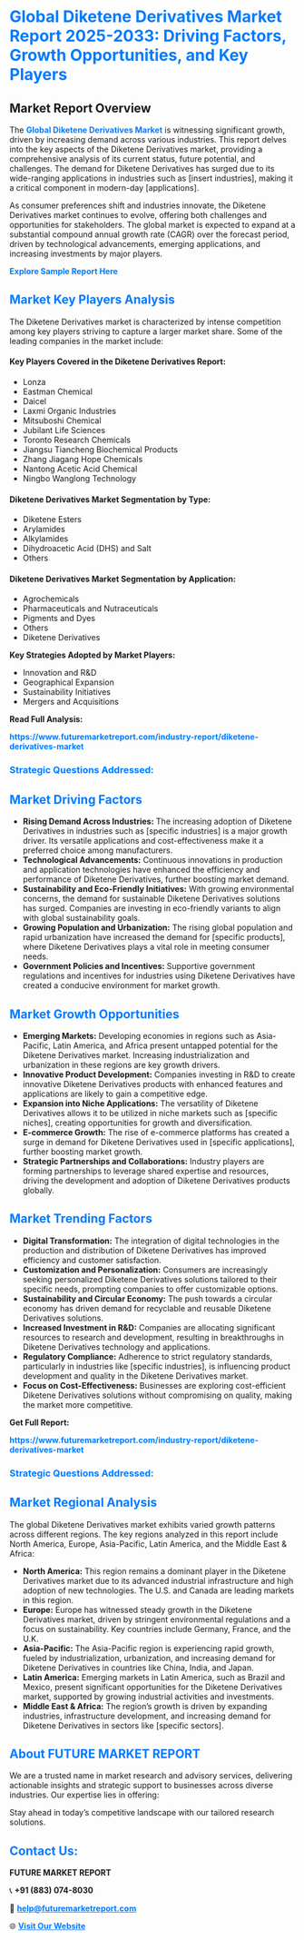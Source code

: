 <h1 style="color: #007BFF;">Global Diketene Derivatives Market Report 2025-2033: Driving Factors, Growth Opportunities, and Key Players</h1>

<section id="overview">
<h2>Market Report Overview</h2>
<p>The <a href="https://www.futuremarketreport.com/industry-report/diketene-derivatives-market" style="color: #007BFF; text-decoration: none;"><strong>Global Diketene Derivatives Market</strong></a> is witnessing significant growth, driven by increasing demand across various industries. This report delves into the key aspects of the Diketene Derivatives market, providing a comprehensive analysis of its current status, future potential, and challenges. The demand for Diketene Derivatives has surged due to its wide-ranging applications in industries such as [insert industries], making it a critical component in modern-day [applications].</p>
<p>As consumer preferences shift and industries innovate, the Diketene Derivatives market continues to evolve, offering both challenges and opportunities for stakeholders. The global market is expected to expand at a substantial compound annual growth rate (CAGR) over the forecast period, driven by technological advancements, emerging applications, and increasing investments by major players.</p>
</section>

<section id="overview">
<p><a href="https://www.futuremarketreport.com/request-sample/reportId=111462" style="color: #007BFF; text-decoration: none;"><strong>Explore Sample Report Here</strong></a></p>
</section>

<section id="key-players">
<h2 style="color: #007BFF;">Market Key Players Analysis</h2>
<p>The Diketene Derivatives market is characterized by intense competition among key players striving to capture a larger market share. Some of the leading companies in the market include:</p>
<h4>Key Players Covered in the Diketene Derivatives Report:</h4>
<ul><li>Lonza</li><li>Eastman Chemical</li><li>Daicel</li><li>Laxmi Organic Industries</li><li>Mitsuboshi Chemical</li><li>Jubilant Life Sciences</li><li>Toronto Research Chemicals</li><li>Jiangsu Tiancheng Biochemical Products</li><li>Zhang Jiagang Hope Chemicals</li><li>Nantong Acetic Acid Chemical</li><li>Ningbo Wanglong Technology</li></ul>
<h4>Diketene Derivatives Market Segmentation by Type:</h4>
<ul><li>Diketene Esters</li><li>Arylamides</li><li>Alkylamides</li><li>Dihydroacetic Acid (DHS) and Salt</li><li>Others</li></ul>

<h4>Diketene Derivatives Market Segmentation by Application:</h4>
<ul><li>Agrochemicals</li><li>Pharmaceuticals and Nutraceuticals</li><li>Pigments and Dyes</li><li>Others</li><li>Diketene Derivatives</li></ul>
<p><strong>Key Strategies Adopted by Market Players:</strong></p>
<ul>
<li>Innovation and R&D</li>
<li>Geographical Expansion</li>
<li>Sustainability Initiatives</li>
<li>Mergers and Acquisitions</li>
</ul>
</section>

<section>
<p><strong>Read Full Analysis: </strong></p><a href="https://www.futuremarketreport.com/industry-report/diketene-derivatives-market" style="color: #007BFF; text-decoration: none;"><strong>https://www.futuremarketreport.com/industry-report/diketene-derivatives-market</strong></a>
<h3 style="color: #007BFF;">Strategic Questions Addressed:</h3>
</section>

<section id="driving-factors">
<h2 style="color: #007BFF;">Market Driving Factors</h2>
<ul>
<li><strong>Rising Demand Across Industries:</strong> The increasing adoption of Diketene Derivatives in industries such as [specific industries] is a major growth driver. Its versatile applications and cost-effectiveness make it a preferred choice among manufacturers.</li>
<li><strong>Technological Advancements:</strong> Continuous innovations in production and application technologies have enhanced the efficiency and performance of Diketene Derivatives, further boosting market demand.</li>
<li><strong>Sustainability and Eco-Friendly Initiatives:</strong> With growing environmental concerns, the demand for sustainable Diketene Derivatives solutions has surged. Companies are investing in eco-friendly variants to align with global sustainability goals.</li>
<li><strong>Growing Population and Urbanization:</strong> The rising global population and rapid urbanization have increased the demand for [specific products], where Diketene Derivatives plays a vital role in meeting consumer needs.</li>
<li><strong>Government Policies and Incentives:</strong> Supportive government regulations and incentives for industries using Diketene Derivatives have created a conducive environment for market growth.</li>
</ul>
</section>

<section id="growth-opportunities">
<h2 style="color: #007BFF;">Market Growth Opportunities</h2>
<ul>
<li><strong>Emerging Markets:</strong> Developing economies in regions such as Asia-Pacific, Latin America, and Africa present untapped potential for the Diketene Derivatives market. Increasing industrialization and urbanization in these regions are key growth drivers.</li>
<li><strong>Innovative Product Development:</strong> Companies investing in R&D to create innovative Diketene Derivatives products with enhanced features and applications are likely to gain a competitive edge.</li>
<li><strong>Expansion into Niche Applications:</strong> The versatility of Diketene Derivatives allows it to be utilized in niche markets such as [specific niches], creating opportunities for growth and diversification.</li>
<li><strong>E-commerce Growth:</strong> The rise of e-commerce platforms has created a surge in demand for Diketene Derivatives used in [specific applications], further boosting market growth.</li>
<li><strong>Strategic Partnerships and Collaborations:</strong> Industry players are forming partnerships to leverage shared expertise and resources, driving the development and adoption of Diketene Derivatives products globally.</li>
</ul>
</section>

<section id="trending-factors">
<h2 style="color: #007BFF;">Market Trending Factors</h2>
<ul>
<li><strong>Digital Transformation:</strong> The integration of digital technologies in the production and distribution of Diketene Derivatives has improved efficiency and customer satisfaction.</li>
<li><strong>Customization and Personalization:</strong> Consumers are increasingly seeking personalized Diketene Derivatives solutions tailored to their specific needs, prompting companies to offer customizable options.</li>
<li><strong>Sustainability and Circular Economy:</strong> The push towards a circular economy has driven demand for recyclable and reusable Diketene Derivatives solutions.</li>
<li><strong>Increased Investment in R&D:</strong> Companies are allocating significant resources to research and development, resulting in breakthroughs in Diketene Derivatives technology and applications.</li>
<li><strong>Regulatory Compliance:</strong> Adherence to strict regulatory standards, particularly in industries like [specific industries], is influencing product development and quality in the Diketene Derivatives market.</li>
<li><strong>Focus on Cost-Effectiveness:</strong> Businesses are exploring cost-efficient Diketene Derivatives solutions without compromising on quality, making the market more competitive.</li>
</ul>
</section>

<section>
<p><strong>Get Full Report: </strong></p><a href="https://www.futuremarketreport.com/industry-report/diketene-derivatives-market" style="color: #007BFF; text-decoration: none;"><strong>https://www.futuremarketreport.com/industry-report/diketene-derivatives-market</strong></a>
<h3 style="color: #007BFF;">Strategic Questions Addressed:</h3>
</section>


<section id="regional-analysis">
<h2 style="color: #007BFF;">Market Regional Analysis</h2>
<p>The global Diketene Derivatives market exhibits varied growth patterns across different regions. The key regions analyzed in this report include North America, Europe, Asia-Pacific, Latin America, and the Middle East & Africa:</p>
<ul>
<li><strong>North America:</strong> This region remains a dominant player in the Diketene Derivatives market due to its advanced industrial infrastructure and high adoption of new technologies. The U.S. and Canada are leading markets in this region.</li>
<li><strong>Europe:</strong> Europe has witnessed steady growth in the Diketene Derivatives market, driven by stringent environmental regulations and a focus on sustainability. Key countries include Germany, France, and the U.K.</li>
<li><strong>Asia-Pacific:</strong> The Asia-Pacific region is experiencing rapid growth, fueled by industrialization, urbanization, and increasing demand for Diketene Derivatives in countries like China, India, and Japan.</li>
<li><strong>Latin America:</strong> Emerging markets in Latin America, such as Brazil and Mexico, present significant opportunities for the Diketene Derivatives market, supported by growing industrial activities and investments.</li>
<li><strong>Middle East & Africa:</strong> The region’s growth is driven by expanding industries, infrastructure development, and increasing demand for Diketene Derivatives in sectors like [specific sectors].</li>
</ul>
</section>

<footer>
<h2 style="color: #007BFF;">About FUTURE MARKET REPORT</h2>
<p>We are a trusted name in market research and advisory services, delivering actionable insights and strategic support to businesses across diverse industries. Our expertise lies in offering:</p>

<p>Stay ahead in today’s competitive landscape with our tailored research solutions.</p>

<h2 style="color: #007BFF;">Contact Us:</h2>
<p><strong>FUTURE MARKET REPORT</strong></p>
<p>📞 <strong>+91 (883) 074-8030</strong></p>
<p>📧 <strong><a href="mailto:help@futuremarketreport.com" style="color: #007BFF;">help@futuremarketreport.com</a></strong></p>
<p>🌐 <strong><a href="https://www.futuremarketreport.com/" style="color: #007BFF;">Visit Our Website</a></strong></p>
</footer>